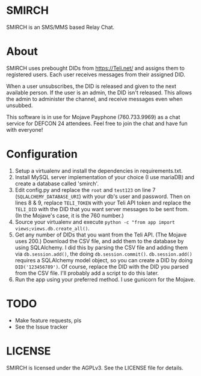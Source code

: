 # SMIRCH
SMIRCH is an SMS/MMS based Relay Chat.

# About

SMIRCH uses prebought DIDs from https://Teli.net/ and assigns them to registered users.
Each user receives messages from their assigned DID.

When a user unsubscribes, the DID is released and given to the next available person.
If the user is an admin, the DID isn't released. This allows the admin to administer the channel, and receive messages even when unsubbed.

This software is in use for Mojave Payphone (760.733.9969) as a chat service for DEFCON 24 attendees.
Feel free to join the chat and have fun with everyone!

# Configuration
1. Setup a virtualenv and install the dependencies in requirements.txt.
2. Install MySQL server implementation of your choice (I use mariaDB) and create a database called 'smirch'.
3. Edit config.py and replace the `root` and `test123` on line 7 (`SQLALCHEMY_DATABASE_URI`) with your db's user and password. Then on lines 8 & 9, replace `TELI_TOKEN` with your Teli API token and replace the `TELI_DID` with the DID that you want server messages to be sent from. (In the Mojave's case, it is the 760 number.)
4. Source your virtualenv and execute `python -c "from app import views;views.db.create_all()`.
5. Get any number of DIDs that you want from the Teli API. (The Mojave uses 200.) Download the CSV file, and add them to the database by using SQLAlchemy. I did this by parsing the CSV file and adding them via `db.session.add()`, the doing `db.session.commit()`. `db.session.add()` requires a SQLAlchemy model object, so you can create a DID by doing `DID('123456789')`. Of course, replace the DID with the DID you parsed from the CSV file. I'll probably add a script to do this later.
5. Run the app using your preferred method. I use gunicorn for the Mojave. 

# TODO
* Make feature requests, pls
* See the Issue tracker

# LICENSE
SMIRCH is licensed under the AGPLv3. See the LICENSE file for details.
